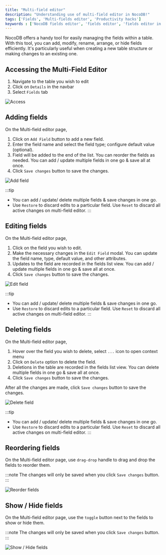 ```yaml
---
title: "Multi-field editor"
description: "Understanding use of multi-field editor in NocoDB!"
tags: ['Fields', 'Multi-fields editor', 'Productivity hacks']
keywords : ['NocoDB fields editor', 'fields editor', 'fields editor in nocoDB', 'fields editor in nocoDB']
---
```


NocoDB offers a handy tool for easily managing the fields within a table. With this tool, you can add, modify, rename, arrange, or hide fields efficiently. It's particularly useful when creating a new table structure or making changes to an existing one.

## Accessing the Multi-Field Editor

1. Navigate to the table you wish to edit
2. Click on `Details` in the navbar
3. Select `Fields` tab
  
![Access](/img/v2/fields/editor/editor-1.png)

## Adding fields

On the Multi-field editor page, 
1. Click on `Add Field` button to add a new field.
2. Enter the field name and select the field type; configure default value (optional).
3. Field will be added to the end of the list. You can reorder the fields as needed. You can add / update multiple fields in one go & save all at once.
4. Click `Save changes` button to save the changes.

![Add field](/img/v2/fields/editor/editor-2.png)

:::tip
- You can add / update/ delete multiple fields & save changes in one go.
- Use `Restore` to discard edits to a particular field. Use `Reset` to discard all active changes on multi-field editor.
:::

## Editing fields

On the Multi-field editor page,
1. Click on the field you wish to edit.
2. Make the necessary changes in the `Edit Field` modal. You can update the field name, type, default value, and other attributes.
3. Updates to the field are recorded in the fields list view. You can add / update multiple fields in one go & save all at once.
4. Click `Save changes` button to save the changes.
  
![Edit field](/img/v2/fields/editor/editor-3.png)

:::tip
- You can add / update/ delete multiple fields & save changes in one go.  
- Use `Restore` to discard edits to a particular field. Use `Reset` to discard all active changes on multi-field editor.
:::

## Deleting fields

On the Multi-field editor page,
1. Hover over the field you wish to delete, select `...` icon to open context menu
2. Click on `Delete` option to delete the field.
3. Deletions in the table are recorded in the fields list view. You can delete multiple fields in one go & save all at once.
4. Click `Save changes` button to save the changes.

After all the changes are made, click `Save changes` button to save the changes.

![Delete field](/img/v2/fields/editor/editor-4.png)

:::tip
- You can add / update/ delete multiple fields & save changes in one go.
- Use `Restore` to discard edits to a particular field. Use `Reset` to discard all active changes on multi-field editor.
:::

## Reordering fields

On the Multi-field editor page, use `drag-drop` handle to drag and drop the fields to reorder them.

:::note
The changes will only be saved when you click `Save changes` button.
:::

![Reorder fields](/img/v2/fields/editor/editor-7.png)

## Show / Hide fields

On the Multi-field editor page, use the `toggle` button next to the fields to show or hide them.

:::note
The changes will only be saved when you click `Save changes` button.
:::

![Show / Hide fields](/img/v2/fields/editor/editor-6.png)






